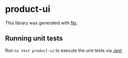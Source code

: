 # product-ui

This library was generated with [Nx](https://nx.dev).

## Running unit tests

Run `nx test product-ui` to execute the unit tests via [Jest](https://jestjs.io).
